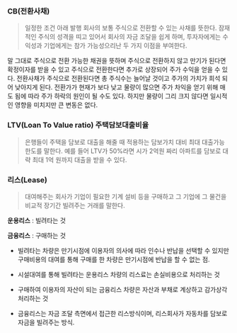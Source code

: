 ### CB(전환사채)

> 일정한 조건 아래 발행 회사의 보통 주식으로 전환할 수 있는 사채를 뜻한다. 잠재적인 주식의 성격을 띠고 있어서 회사의 자금 조달을 쉽게 하며, 투자자에게는 수익성과 기업에게는 참가 가능성으리난 두 가지 이점을 부여한다. 

말 그대로 주식으로 전환 가능한 채권을 뜻하며 주식으로 전환하지 않고 만기가 된다면 확정이자를 받을 수 있고 주식으로 전환한다면 추가로 상장되어 주가 수익을 얻을 수 있다. 전환사채가 주식으로 전환된다면 총 주식수는 늘어날 것이고 주가의 가치가 희석 되어 낮아지게 된다. 전환가가 현재가 보다 낮고 물량이 많으면 주가 차익을 얻기 위해 매도 됨에 따라 주가 하락의 원인이 될 수도 있다. 하지만 물량이 그리 크지 않다면 일시적인 영향을 미치지만 큰 변동은 없다.





### LTV(Loan To Value ratio) 주택담보대출비율

> 은행들이 주택을 담보로 대출을 해줄 때 적용하는 담보가치 대비 최대 대출가능 한도를 말한다. 예를 들어 LTV가 50%라면 시가 2억원 짜리 아파트를 담보로 대략 최대 1억 원까지 대출을 받을 수 있다.





### 리스(Lease)

>대여해주는 회사가 기업이 필요한 기계 설비 등을 구매하고 그 기업에 그 물건을 비교적 장기간 빌려주는 거래를 말한다. 



**운용리스** : 빌려타는 것

**금융리스** : 구매하는 것

- 빌려타는 차량은 만기시점에 이용자의 의사에 따라 인수나 반납을 선택할 수 있지만 구매비용의 대여를 통해 구매를 한 차량은 만기시점에 반납을 할 수 없는 점.

- 시설대여를 통해 빌려타는 운용리스 차량의 리스료는 손실비용으로 처리하는 것
- 구매하여 이용자의 자산이 되는 금융리스 차량은 자산과 부채로 계상하고 감가상각 처리하는 것
- 금융리스는 자금 조달 측면에서 접근한 리스방식이며, 리스회사가 자동차를 담보로 자금을 빌려주는 방식.